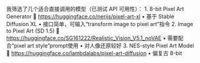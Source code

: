 我筛选了几个适合直接调用的模型（已测试 API 可用性）：
	1.	8-bit Pixel Art Generator
🔗 https://huggingface.co/nerijs/pixel-art-xl
	•	基于 Stable Diffusion XL
	•	接口简单，可输入“transform image to pixel art”指令
	2.	Image to Pixel Art (SD 1.5)
🔗 https://huggingface.co/SG161222/Realistic_Vision_V5.1_noVAE
	•	需要配合“pixel art style”prompt使用
	•	对人像还原较好
	3.	NES-style Pixel Art Model
🔗 https://huggingface.co/lambdalabs/pixel-art-diffusion
	•	偏复古 8-bit
